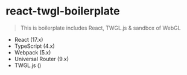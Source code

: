 # react-twgl-boilerplate

> This is boilerplate includes React, TWGL.js & sandbox of WebGL

- React (17.x)
- TypeScript (4.x)
- Webpack (5.x)
- Universal Router (9.x)
- TWGL.js ()
